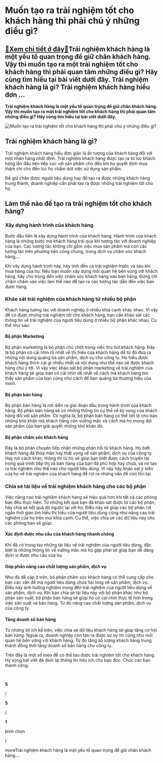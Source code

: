Muốn tạo ra trải nghiệm tốt cho khách hàng thì phải chú ý những điều gì?
========================================================================

[:gift:Xem chi tiết ở đây:gift:](https://hddtvn.com/muon-tao-ra-trai-nghiem-tot-cho-khach-hang-thi-phai-chu-y-nhung-dieu-gi/)Trải nghiệm khách hàng là một yếu tố quan trọng để giữ chân khách hàng. Vậy thì muốn tạo ra một trải nghiệm tốt cho khách hàng thì phải quan tâm những điều gì? Hãy cùng tìm hiểu tại bài viết dưới đây. Trải nghiệm khách hàng là gì? Trải nghiệm khách hàng hiểu đơn …
------------------------------------------------------------------------------------------------------------------------------------------------------------------------------------------------------------------------------------------------------------------------

**Trải nghiệm khách hàng là một yếu tố quan trọng để giữ chân khách hàng. Vậy thì muốn tạo ra một trải nghiệm tốt cho khách hàng thì phải quan tâm những điều gì? Hãy cùng tìm hiểu tại bài viết dưới đây.**


![Muốn tạo ra trải nghiệm tốt cho khách hàng thì phải chú ý những điều gì?](https://hddtvn.com/wp-content/uploads/2021/01/elegant-woman-with-laptop-listening-music_1208-193.jpg)


Trải nghiệm khách hàng là gì?
-----------------------------


Trải nghiệm khách hàng hiểu đơn giản là ấn tượng của khách hàng đối với một nhãn hàng nhất định. Trải nghiệm khách hàng được tạo ra từ lúc khách hàng lần đầu tiên tiếp xúc với sản phẩm cho đến khi họ quyết định mua thậm chí cho đến lúc họ chấm dứt việc sử dụng sản phẩm.


Để giữ chân được người tiêu dùng hay để tạo ra được những khách hàng trung thành, doanh nghiệp cần phải tạo ra được những trải nghiệm tốt cho họ.


**Làm thế nào để tạo ra trải nghiệm tốt cho khách hàng?**
---------------------------------------------------------


### Xây dựng hành trình của khách hàng


Bước đầu tiên là xây dựng hành trình của khách hàng. Hành trình của khách hàng là những bước mà khách hàng trải qua khi tương tác với doanh nghiệp của bạn. Các tương tác không chỉ gồm việc mua sản phẩm mà còn các tương tác trên phương tiện công chúng, trong dịch vụ chăm sóc khách hàng,…


Khi xây dựng hành trình này, hãy tính đến cả trải nghiệm trước và sau khi mua hàng của họ. Nếu bạn muốn xây dựng mối quan hệ bền vững với khách hàng, hãy chú trọng đến việc chăm sóc khách hàng sau bán hàng. Đừng chỉ chăm chăm vào việc làm thế nào để tạo ra các tương tác dẫn đến việc bán đươc hàng.


### Khảo sát trải nghiệm của khách hàng từ nhiều bộ phận


Khách hàng tương tác với doanh nghiệp ở nhiều khía cạnh khác nhau. Vì vậy để có được những trải nghiệm tốt cho khách hàng, bạn cần khảo sát các thông tin về trải nghiệm của người tiêu dùng ở nhiều bộ phận khác nhau. Cụ thể như sau:


#### Bộ phận Marketing


Bộ phận marketing là bộ phận chủ chốt trong việc thu hút khách hàng. Đây là bộ phận có cái nhìn rõ nhất về thị hiếu của khách hàng để từ đó đưa ra những nội dung quảng bá sản phẩm, dịch vụ cho công ty. Họ hiểu được khách hàng thích cái gì nhiều nhất và nội dung như thế nào sẽ được khách hàng chú ý tới. Vì vậy việc khảo sát bộ phận marketing về trải nghiệm của khách hàng sẽ giúp bạn có cái nhìn dễ nhất về cách mà khách hàng tìm thấy sản phẩm của bạn cũng như cách để bạn quảng bá thương hiệu của mình.


#### **Bộ phận bán hàng**


Bộ phận bán hàng là nơi diễn ra giai đoạn đầu trong hành trình của khách hàng. Bộ phận bán hàng sẽ có những thông tin cụ thể về kỳ vọng của khách hàng đối với sản phẩm. Có nghĩa là, bộ phận bán hàng có thể tiết lộ cho bạn những khó khăn mà khách hàng còn vướng mắc và cách mà họ mong đợi sản phẩm của bạn giải quyết những khó khăn đó.


#### Bộ phận chăm sóc khách hàng


Đây là bộ phận chuyên tiếp nhận những phản hồi từ khách hàng. Họ biết khách hàng đã thỏa mãn hay thất vọng về sản phẩm, dịch vụ của công ty. Hay nói cách khác, thông tin từ họ sẽ giúp bạn biết được cách truyền tải trong quá trình tiếp thị và bán hàng của bạn đã phù hợp hay chưa, và nó tạo ra trải nghiệm như thế nào cho người tiêu dùng. Vì vậy hãy khảo sát ý kiến của họ về trải nghiệm của khách hàng để rút ra những vấn đề còn tồn tại.


### Chia sẻ tài liệu về trải nghiệm khách hàng cho các bộ phận


Việc nâng cao trải nghiệm khách hàng sẽ hiệu quả hơn khi tất cả các phòng ban đều thực hiện. Từ những kết quả bạn đã khảo sát được từ các bộ phận, hãy chia sẻ kết quả đó ngược lại với họ. Điều này sẽ giúp các bộ phận rút ngắn thời gian tìm hiểu thị hiếu của người tiêu dùng cũng như nâng cao trải nghiệm của họ trên mọi khía cạnh. Cụ thể, việc chia sẻ các dữ liệu này cho các phòng ban sẽ giúp:


#### **Xác định được nhu cầu của khách hàng nhanh chóng**


Khi đã có trong tay những tài liệu về trải nghiệm của người tiêu dùng, đặc biệt là những thông tin về vướng mắc mà họ gặp phải sẽ giúp bạn dễ dàng định vị được nhu cầu của họ.


#### **Góp phần nâng cao chất lượng sản phẩm, dịch vụ**


Như đã đề cập ở trên, bộ phận chăm sóc khách hàng có thể cung cấp cho bạn các vấn đề mà người tiêu dùng chưa hài lòng về sản phẩm, dịch vụ. Điều này ảnh hưởng nghiêm trọng đến trải nghiệm của người tiêu dùng về sản phẩm, dịch vụ. Khi bạn chia sẻ tài liệu này với bộ phận khác như bộ phận sản xuất, bộ phận bán hàng sẽ giúp họ có cái nhìn thực tế hơn trong việc sản xuất và bán hàng. Từ đó nâng cao chất lượng sản phẩm, dịch vụ của công ty.


#### Tăng doanh số bán hàng


Từ những lợi ích kể trên, việc chia sẻ dữ liệu khách hàng sẽ giúp tăng cơ hội bán hàng. Ngoài ra, doanh nghiệp còn tạo ra được sự uy tín cũng như mối quan hệ bền vững với khách hàng. Từ đó tăng số lượng khách hàng trung thành đồng thời tăng doanh số bán hàng cho công ty.


Trên đây là một số mẹo để có thể tạo được trải nghiệm tốt cho khách hàng. Hy vọng bài viết đã đem lại thông tin hữu ích cho bạn đọc. Chúc các bạn thành công.


 








































**5**  

/  

**5**  

(  

**1**  

  

 bình chọn   

)


moreTrải nghiệm khách hàng là một yếu tố quan trọng để giữ chân khách hàng….

